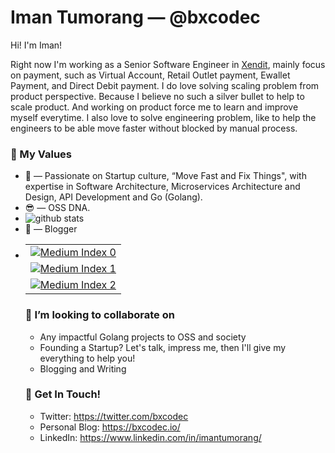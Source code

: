 # Iman Tumorang &mdash; @bxcodec

Hi! I'm Iman!

Right now I'm working as a Senior Software Engineer in [Xendit](https://xendit.co), mainly focus on payment, such as Virtual Account, Retail Outlet payment, Ewallet Payment, and Direct Debit payment. I do love solving scaling problem from product perspective. Because I believe no such a silver bullet to help to scale product. And working on product force me to learn and improve myself everytime. I also love to solve engineering problem, like to help the engineers to be able move faster without blocked by manual process. 



### 🌱 My Values
- 🤔 &mdash; Passionate on Startup culture, “Move Fast and Fix Things", with expertise in Software Architecture, Microservices Architecture and Design, API Development and Go (Golang). <br> 
- 😎 &mdash; OSS DNA.
- ![github stats](https://github-readme-stats.vercel.app/api?username=bxcodec&show_icons=true)
- 📝 &mdash; Blogger
- <table cellspacing="0" cellpadding="0" style="border:none">
  <tbody>
    <tr>
      <td><a target="_blank" href="https://bxcodec.vercel.app/medium/0"><img src="https://bxcodec.vercel.app/medium/0" alt="Medium Index 0"></a></td>
    </tr>
    <tr>
      <td><a target="_blank" href="https://bxcodec.vercel.app/medium/1"><img src="https://bxcodec.vercel.app/medium/1" alt="Medium Index 1"></a></td>
    </tr>
    <tr>
      <td><a target="_blank" href="https://bxcodec.vercel.app/medium/2"><img src="https://bxcodec.vercel.app/medium/2" alt="Medium Index 2"></a></td>
    </tr>
  </tbody>
</table>
 



### 👯 I’m looking to collaborate on
- Any impactful Golang projects to OSS and society
- Founding a Startup? Let's talk, impress me, then I'll give my everything to help you!
- Blogging and Writing 

### 📮 Get In Touch!
- Twitter: https://twitter.com/bxcodec
- Personal Blog: https://bxcodec.io/
- LinkedIn: https://www.linkedin.com/in/imantumorang/

